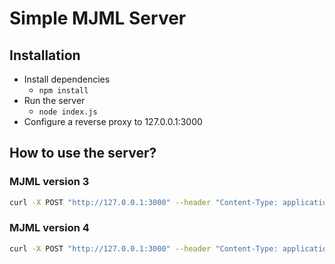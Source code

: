 # Simple MJML Server

## Installation

* Install dependencies
    * ```npm install```
* Run the server
    * ``node index.js``
* Configure a reverse proxy to 127.0.0.1:3000

## How to use the server?

### MJML version 3
```bash
curl -X POST "http://127.0.0.1:3000" --header "Content-Type: application/json" -d '{"mjml":"<mjml><mj-body><mj-container><mj-section><mj-column><mj-text>Hello World</mj-text></mj-column></mj-section></mj-container></mj-body></mjml>"}'
```

### MJML version 4
```bash
curl -X POST "http://127.0.0.1:3000" --header "Content-Type: application/json" -d '{"mjml":"<mjml><mj-body><mj-section><mj-column><mj-text>Hello World!</mj-text></mj-column></mj-section></mj-body></mjml>"}'
```
